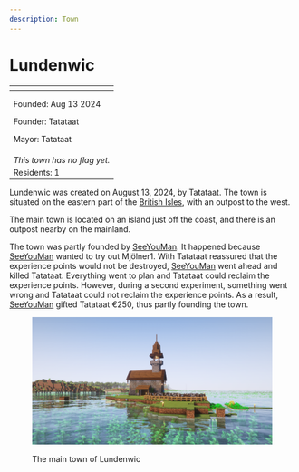 ```yaml
---
description: Town
---
```


# Lundenwic

<table data-view="cards"><thead><tr><th></th></tr></thead><tbody><tr><td><p>Founded: Aug 13 2024</p><p>Founder: Tatataat</p><p>Mayor: Tatataat</p></td></tr><tr><td><em>This town has no flag yet.</em></td></tr><tr><td>Residents: 1</td></tr></tbody></table>

Lundenwic was created on August 13, 2024, by Tatataat. The town is situated on the eastern part of the [British Isles](./), with an outpost to the west.

The main town is located on an island just off the coast, and there is an outpost nearby on the mainland.

The town was partly founded by [SeeYouMan](../../players/seeyouman.md). It happened because [SeeYouMan](../../players/seeyouman.md) wanted to try out Mjölner1. With Tatataat reassured that the experience points would not be destroyed, [SeeYouMan](../../players/seeyouman.md) went ahead and killed Tatataat. Everything went to plan and Tatataat could reclaim the experience points. However, during a second experiment, something went wrong and Tatataat could not reclaim the experience points. As a result, [SeeYouMan](../../players/seeyouman.md) gifted Tatataat €250, thus partly founding the town.

<figure><img src="../../../../.gitbook/assets/2024-08-16_23.08.33.png" alt=""><figcaption><p>The main town of Lundenwic</p></figcaption></figure>
